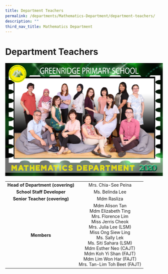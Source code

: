 ```yaml
---
title: Department Teachers
permalink: /departments/Mathematics-Department/department-teachers/
description: ""
third_nav_title: Mathematics Department
---
```

# Department Teachers

![](/images/Departments/Mathematics%20Department/MATHEMATICS_P1.jpg)

|                               |                                  |
|:-----------------------------:|:-----------------------------------------------------------------------------------------------------------------------------------------------------------------------------------------------------------------------------------------------------------------------------------:|
| **Head of Department (covering)** |          Mrs. Chia-See Peina     |
|    **School Staff Developer**    |         Ms. Belinda Lee              |
|   **Senior Teacher (covering)**   |          Mdm Rasliza               |
|            **Members**            | Mdm Alison Tan<br>Mdm Elizabeth Ting<br>Mrs. Florence Lim<br>Miss Jerris Cheok<br>Mrs. Julia Lee (LSM)<br>Miss Ong Siew Ling<br>Ms. Sally Lek<br>Ms. Siti Sahara (LSM)<br>Mdm Esther Neo (CAJT)<br>Mdm Koh Yi Shan (FAJT)<br>Mdm Lim Won Har (FAJT)<br>Mrs. Tan-Lim Toh Beet (FAJT) |